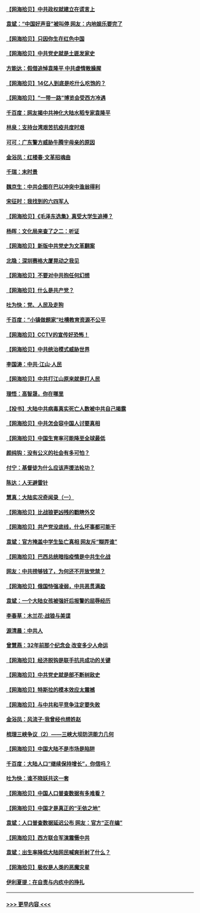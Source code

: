 #### [【网海拾贝】中共政权就建立在谎言上](../pages/nsc993/n12981880.md?t=05290002) 
#### [袁斌：“中国好声音”被叫停 网友：内地娱乐要完了](../pages/nsc993/n12981826.md?t=05290002) 
#### [【网海拾贝】只因你生在红色中国](../pages/nsc993/n12979096.md?t=05290002) 
#### [【网海拾贝】中共党史就是土匪发家史](../pages/nsc993/n12976478.md?t=05290002) 
#### [方能达：假借追悼袁隆平 中共虚情散臊腥](../pages/nsc993/n12976396.md?t=05290002) 
#### [【网海拾贝】14亿人到底是吃什么吃饱的？](../pages/nsc993/n12974125.md?t=05290002) 
#### [【网海拾贝】“一带一路”博览会受西方冷遇](../pages/nsc993/n12971787.md?t=05290002) 
#### [千百度：网友揭中共神化大陆水稻专家袁隆平](../pages/nsc993/n12971733.md?t=05290002) 
#### [林泉：支持台湾艰苦抗疫共度时艰](../pages/nsc993/n12971350.md?t=05290002) 
#### [可可：广东警方威胁牛腾宇母亲的原因](../pages/nsc993/n12971100.md?t=05290002) 
#### [金浴凤：红楼春·文革招魂曲](../pages/nsc993/n12970354.md?t=05290002) 
#### [千瑞：末时景](../pages/nsc993/n12970337.md?t=05290002) 
#### [魏京生：中共企图在巴以冲突中渔翁得利](../pages/nsc993/n12970286.md?t=05290002) 
#### [宋征时：我找到的六四军人](../pages/nsc993/n12970213.md?t=05290002) 
#### [【网海拾贝】《毛泽东选集》真受大学生追捧？](../pages/nsc993/n12968779.md?t=05290002) 
#### [杨晖：文化局来查了之二：听证](../pages/nsc993/n12966528.md?t=05290002) 
#### [【网海拾贝】新版中共党史为文革翻案](../pages/nsc993/n12967526.md?t=05290002) 
#### [北隐：深圳赛格大厦晃动之我见](../pages/nsc993/n12967393.md?t=05290002) 
#### [【网海拾贝】不要对中共抱任何幻想](../pages/nsc993/n12965222.md?t=05290002) 
#### [【网海拾贝】什么是共产党？](../pages/nsc993/n12962781.md?t=05290002) 
#### [吐为快：党、人民及走狗](../pages/nsc993/n12962747.md?t=05290002) 
#### [千百度：“小镇做题家”吐槽教育资源不公平](../pages/nsc993/n12962705.md?t=05290002) 
#### [【网海拾贝】CCTV的宣传好恐怖！](../pages/nsc993/n12959984.md?t=05290002) 
#### [【网海拾贝】中共统治模式威胁世界](../pages/nsc993/n12957622.md?t=05290002) 
#### [李国涛：中共‧江山‧人民](../pages/nsc993/n12957502.md?t=05290002) 
#### [【网海拾贝】中共打江山原来就是打人民](../pages/nsc993/n12954345.md?t=05290002) 
#### [理悟：高智晟，你在哪里](../pages/nsc993/n12953115.md?t=05290002) 
#### [【投书】大陆中共病毒真实死亡人数被中共自己揭露](../pages/nsc993/n12953050.md?t=05290002) 
#### [【网海拾贝】中共怎会容中国人讨要真相](../pages/nsc993/n12952161.md?t=05290002) 
#### [【网海拾贝】中国生育率可能降至全球最低](../pages/nsc993/n12948793.md?t=05290002) 
#### [颜纯钩：没有公义的社会有多可怕？](../pages/nsc993/n12947626.md?t=05290002) 
#### [付宁：基督徒为什么应该声援法轮功？](../pages/nsc993/n12947233.md?t=05290002) 
#### [陈达：人无避雷针](../pages/nsc993/n12947098.md?t=05290002) 
#### [慧真：大陆实况奇闻录（一）](../pages/nsc993/n12945811.md?t=05290002) 
#### [【网海拾贝】比战狼更凶残的戳瞎外交](../pages/nsc993/n12945717.md?t=05290002) 
#### [【网海拾贝】共产党没底线，什么坏事都可能干](../pages/nsc993/n12942090.md?t=05290002) 
#### [袁斌：官方掩盖中学生坠亡真相 网友斥“糊弄谁”](../pages/nsc993/n12942029.md?t=05290002) 
#### [【网海拾贝】巴西总统暗指疫情是中共生化战](../pages/nsc993/n12938999.md?t=05290002) 
#### [网友：中共捞够钱了，为何还不开放党禁？](../pages/nsc993/n12938952.md?t=05290002) 
#### [【网海拾贝】俄国恃强凌弱，中共恶贯满盈](../pages/nsc993/n12936626.md?t=05290002) 
#### [袁斌：一个大陆女孩被强奸后报警的屈辱经历](../pages/nsc993/n12936547.md?t=05290002) 
#### [李春草：木兰花·战狼与美谍](../pages/nsc993/n12935995.md?t=05290002) 
#### [源清晨：中共人](../pages/nsc993/n12935589.md?t=05290002) 
#### [曾慧燕：32年前那个纪念会 改变多少人命运](../pages/nsc993/n12934233.md?t=05290002) 
#### [【网海拾贝】经济脱钩是联手抗共成功的关键](../pages/nsc993/n12934176.md?t=05290002) 
#### [【网海拾贝】中共党史就是部不断树敌史](../pages/nsc993/n12932844.md?t=05290002) 
#### [【网海拾贝】特斯拉的模本效应太震撼](../pages/nsc993/n12925626.md?t=05290002) 
#### [【网海拾贝】与中共和平竞争注定要失败](../pages/nsc993/n12923326.md?t=05290002) 
#### [金浴凤：风流子‧我曾经也想姓赵](../pages/nsc993/n12920911.md?t=05290002) 
#### [梳理三峡争议（2）——三峡大坝防洪能力几何](../pages/nsc993/n12920173.md?t=05290002) 
#### [【网海拾贝】中国大陆不是市场是陷阱](../pages/nsc993/n12920143.md?t=05290002) 
#### [千百度：大陆人口“继续保持增长”，你信吗？](../pages/nsc993/n12918946.md?t=05290002) 
#### [吐为快：谁不晓妖共这一套](../pages/nsc993/n12918941.md?t=05290002) 
#### [【网海拾贝】中国人口普查数据有多难看？](../pages/nsc993/n12917822.md?t=05290002) 
#### [【网海拾贝】中国才是真正的“无依之地”](../pages/nsc993/n12915845.md?t=05290002) 
#### [袁斌：人口普查数据延迟公布 网友：官方“正在编”](../pages/nsc993/n12915748.md?t=05290002) 
#### [【网海拾贝】西方联合军演震慑中共](../pages/nsc993/n12913466.md?t=05290002) 
#### [袁斌：出生率降低大陆网民喊爽折射了什么？](../pages/nsc993/n12913365.md?t=05290002) 
#### [【网海拾贝】极权是人类的恶魔灾星](../pages/nsc993/n12910697.md?t=05290002) 
#### [伊利夏提：在自责与内疚中的挣扎](../pages/nsc993/n12910493.md?t=05290002) 

----
#### [ >>> 更早内容 <<< ](../indexes/nsc993-earlier.md)
